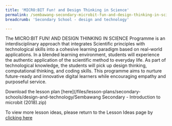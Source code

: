 ```yaml
---
title: 'MICRO:BIT Fun! and Design Thinking in Science'
permalink: /sembawang-secondary-microbit-fun-and-design-thinking-in-science/
breadcrumb: 'Secondary School - design and technology'

---
```



The MICRO:BIT FUN! AND DESIGN THINKING IN SCIENCE Programme is an interdisciplinary approach that integrates Scientific principles with technological skills into a cohesive learning paradigm based on real-world applications. In a blended learning environment, students will experience the authentic application of the scientific method to everyday life. As part of technological knowledge, the students will pick up design thinking, computational thinking, and coding skills. This programme aims to nurture future-ready and innovative digital learners while encouraging empathy and purposeful service. 

Download the lesson plan [here](/files/lesson-plans/secondary-schools/design-and-technology/Sembawang Secondary - Introduction to microbit (2018).zip)

To view more lesson ideas, please return to the Lesson Ideas page by [clicking here](/in-schools/digital-maker/lesson-ideas-secondary/)

